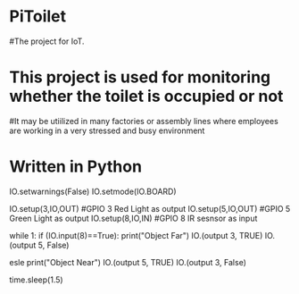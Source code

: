 # PiToilet
#The project for IoT.
# This project is used for monitoring whether the toilet is occupied or not 
#It may be utiilized in many factories or assembly lines where employees are working in a very stressed and busy environment
# Written in Python

IO.setwarnings(False)
IO.setmode(IO.BOARD)

IO.setup(3,IO,OUT)  #GPIO 3 Red Light as output 
IO.setup(5,IO,OUT)  #GPIO 5 Green Light as output
IO.setup(8,IO,IN)  #GPIO 8 IR sesnsor as input

while 1:
if (IO.input(8)==True):
print("Object Far")
IO.(output 3, TRUE)
IO.(output 5, False)

esle
print("Object Near")
IO.(output 5, TRUE)
IO.(output 3, False)

time.sleep(1.5)
